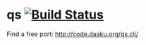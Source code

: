qs [![Build Status](https://secure.travis-ci.org/nshah/qs.clj.png)](http://travis-ci.org/nshah/qs.clj)
========

Find a free port:
http://code.daaku.org/qs.clj/
